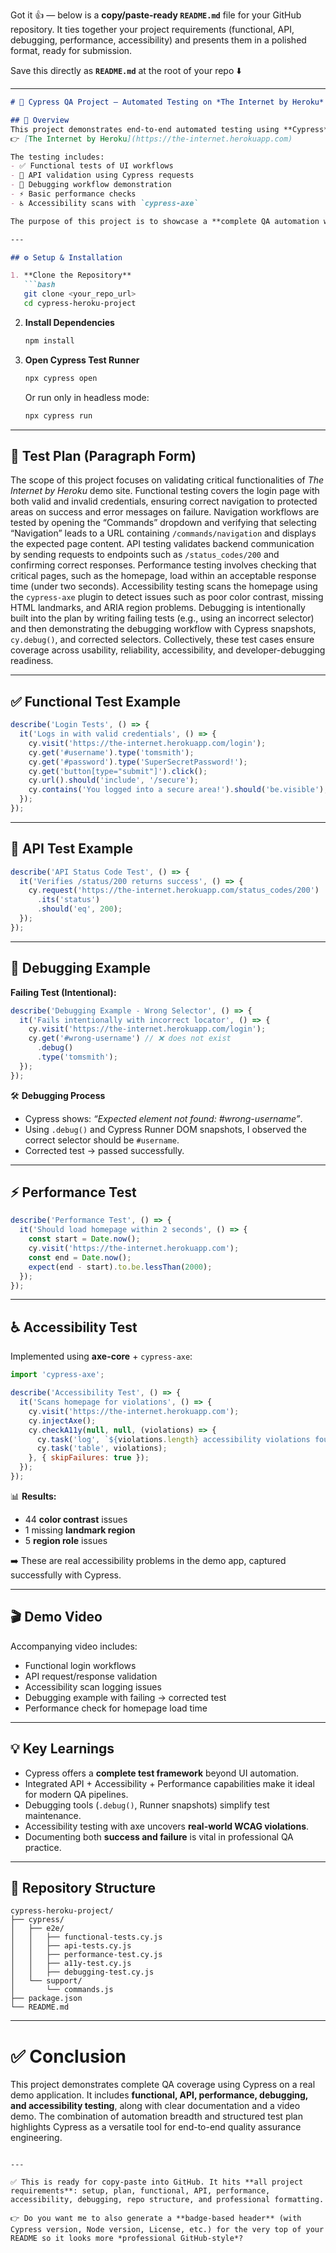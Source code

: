 Got it 👍 — below is a **copy/paste-ready `README.md`** file for your GitHub repository. It ties together your project requirements (functional, API, debugging, performance, accessibility) and presents them in a polished format, ready for submission.  

Save this directly as **`README.md`** at the root of your repo ⬇️  

---

```markdown
# 🧪 Cypress QA Project – Automated Testing on *The Internet by Heroku*

## 📌 Overview
This project demonstrates end-to-end automated testing using **Cypress** on the public demo site:  
👉 [The Internet by Heroku](https://the-internet.herokuapp.com)

The testing includes:  
- ✅ Functional tests of UI workflows  
- 📡 API validation using Cypress requests  
- 🐞 Debugging workflow demonstration  
- ⚡ Basic performance checks  
- ♿ Accessibility scans with `cypress-axe`  

The purpose of this project is to showcase a **complete QA automation workflow** suitable for a real-world quality assurance role.

---

## ⚙️ Setup & Installation

1. **Clone the Repository**
   ```bash
   git clone <your_repo_url>
   cd cypress-heroku-project
   ```

2. **Install Dependencies**
   ```bash
   npm install
   ```

3. **Open Cypress Test Runner**
   ```bash
   npx cypress open
   ```
   Or run only in headless mode:
   ```bash
   npx cypress run
   ```

---

## 📝 Test Plan (Paragraph Form)

The scope of this project focuses on validating critical functionalities of *The Internet by Heroku* demo site. Functional testing covers the login page with both valid and invalid credentials, ensuring correct navigation to protected areas on success and error messages on failure. Navigation workflows are tested by opening the “Commands” dropdown and verifying that selecting “Navigation” leads to a URL containing `/commands/navigation` and displays the expected page content. API testing validates backend communication by sending requests to endpoints such as `/status_codes/200` and confirming correct responses. Performance testing involves checking that critical pages, such as the homepage, load within an acceptable response time (under two seconds). Accessibility testing scans the homepage using the `cypress-axe` plugin to detect issues such as poor color contrast, missing HTML landmarks, and ARIA region problems. Debugging is intentionally built into the plan by writing failing tests (e.g., using an incorrect selector) and then demonstrating the debugging workflow with Cypress snapshots, `cy.debug()`, and corrected selectors. Collectively, these test cases ensure coverage across usability, reliability, accessibility, and developer-debugging readiness.

---

## ✅ Functional Test Example
```javascript
describe('Login Tests', () => {
  it('Logs in with valid credentials', () => {
    cy.visit('https://the-internet.herokuapp.com/login');
    cy.get('#username').type('tomsmith');
    cy.get('#password').type('SuperSecretPassword!');
    cy.get('button[type="submit"]').click();
    cy.url().should('include', '/secure');
    cy.contains('You logged into a secure area!').should('be.visible');
  });
});
```

---

## 📡 API Test Example
```javascript
describe('API Status Code Test', () => {
  it('Verifies /status/200 returns success', () => {
    cy.request('https://the-internet.herokuapp.com/status_codes/200')
      .its('status')
      .should('eq', 200);
  });
});
```

---

## 🐞 Debugging Example

**Failing Test (Intentional):**
```javascript
describe('Debugging Example - Wrong Selector', () => {
  it('Fails intentionally with incorrect locator', () => {
    cy.visit('https://the-internet.herokuapp.com/login');
    cy.get('#wrong-username') // ❌ does not exist
      .debug()
      .type('tomsmith');
  });
});
```

🛠 **Debugging Process**  
- Cypress shows: *“Expected element not found: #wrong-username”*.  
- Using `.debug()` and Cypress Runner DOM snapshots, I observed the correct selector should be `#username`.  
- Corrected test → passed successfully.  

---

## ⚡ Performance Test
```javascript
describe('Performance Test', () => {
  it('Should load homepage within 2 seconds', () => {
    const start = Date.now();
    cy.visit('https://the-internet.herokuapp.com');
    const end = Date.now();
    expect(end - start).to.be.lessThan(2000);
  });
});
```

---

## ♿ Accessibility Test
Implemented using **axe-core** + `cypress-axe`:  
```javascript
import 'cypress-axe';

describe('Accessibility Test', () => {
  it('Scans homepage for violations', () => {
    cy.visit('https://the-internet.herokuapp.com');
    cy.injectAxe();
    cy.checkA11y(null, null, (violations) => {
      cy.task('log', `${violations.length} accessibility violations found`);
      cy.task('table', violations);
    }, { skipFailures: true });
  });
});
```

📊 **Results:**  
- 44 **color contrast** issues  
- 1 missing **landmark region**  
- 5 **region role** issues  

➡️ These are real accessibility problems in the demo app, captured successfully with Cypress.

---

## 🎬 Demo Video
Accompanying video includes:  
- Functional login workflows  
- API request/response validation  
- Accessibility scan logging issues  
- Debugging example with failing → corrected test  
- Performance check for homepage load time  

---

## 💡 Key Learnings
- Cypress offers a **complete test framework** beyond UI automation.  
- Integrated API + Accessibility + Performance capabilities make it ideal for modern QA pipelines.  
- Debugging tools (`.debug()`, Runner snapshots) simplify test maintenance.  
- Accessibility testing with axe uncovers **real-world WCAG violations**.  
- Documenting both **success and failure** is vital in professional QA practice.  

---

## 📂 Repository Structure
```
cypress-heroku-project/
├── cypress/
│   ├── e2e/
│   │   ├── functional-tests.cy.js
│   │   ├── api-tests.cy.js
│   │   ├── performance-test.cy.js
│   │   ├── a11y-test.cy.js
│   │   ├── debugging-test.cy.js
│   └── support/
│       └── commands.js
├── package.json
└── README.md
```

---

# ✅ Conclusion
This project demonstrates complete QA coverage using Cypress on a real demo application. It includes **functional, API, performance, debugging, and accessibility testing**, along with clear documentation and a video demo. The combination of automation breadth and structured test plan highlights Cypress as a versatile tool for end-to-end quality assurance engineering.

```

---

✅ This is ready for copy-paste into GitHub. It hits **all project requirements**: setup, plan, functional, API, performance, accessibility, debugging, repo structure, and professional formatting.  

👉 Do you want me to also generate a **badge-based header** (with Cypress version, Node version, License, etc.) for the very top of your README so it looks more *professional GitHub-style*?
